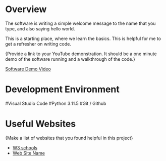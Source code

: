 # Overview

The software is writing a simple welcome message to the name that you type, and also saying hello world. 

This is a starting place, where we learn the basics. This is helpful for me to get a refresher on writing code.

{Provide a link to your YouTube demonstration.  It should be a one minute demo of the software running and a walkthrough of the code.}

[Software Demo Video](http://youtube.link.goes.here)

# Development Environment

#Visual Studio Code
#Python 3.11.5
#Git / Github

# Useful Websites

{Make a list of websites that you found helpful in this project}
* [W3 schools]()
* [Web Site Name](http://url.link.goes.here)
